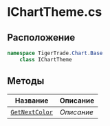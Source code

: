 
# IChartTheme.cs
## Расположение
```csharp
namespace TigerTrade.Chart.Base  
    class IChartTheme
```

## Методы
| Название | Описание |
| --- | --- |
| [`GetNextColor`](./Методы/GetNextColor.md) | *Описание* |
